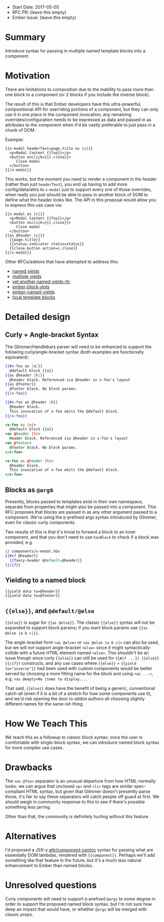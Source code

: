 - Start Date: 2017-05-05
- RFC PR: (leave this empty)
- Ember Issue: (leave this empty)

# Summary

Introduce syntax for passing in multiple named template blocks into a component.

# Motivation

There are limitations to composition due to the inability to pass more than one block to a component (or 2 blocks if you include the inverse block).

The result of this is that Ember developers have this ultra-powerful, compositional API for overriding portions of a component, but they can only use it in one place in the component invocation; any remaining overrides/configuration needs to be expressed as data and passed in as attributes to the component when it'd be vastly preferable to just pass in a chunk of DOM.

Example:

```
{{x-modal headerText=page.title as |c|}}
  <p>Modal Content {{foo}}</p>
  <button onclick={{c.close}}>
     Close modal
  </button>
{{/x-modal}}
```

This works, but the moment you need to render a component in the header (rather than just `headerText`), you end up having to add more config/data/attrs to `x-modal` just to support every one of those overrides, when really you just should be able to pass in another block of DOM to define what the header looks like. The API in this proposal would allow you to express this use case via:

```
{{x-modal as |c|}}
  <p>Modal Content {{foo}}</p>
  <button onclick={{c.close}}>
     Close modal
  </button>
{{as @header |c|}}
  {{page.title}}
  {{status-indicator status=status}}
  {{close-button action=c.close}}
{{/x-modal}}
```

Other RFCs/addons that have attempted to address this:

- [named yields](https://github.com/emberjs/rfcs/pull/72)
- [multiple yields](https://github.com/emberjs/rfcs/pull/43)
- [yet another named yields rfc](https://github.com/emberjs/rfcs/pull/193)
- [ember-block-slots](https://github.com/ciena-blueplanet/ember-block-slots)
- [ember-named-yields](https://github.com/knownasilya/ember-named-yields)
- [local template blocks](https://github.com/emberjs/rfcs/pull/199)

# Detailed design

## Curly + Angle-bracket Syntax

The Glimmer/Handlebars parser will need to be enhanced to support the following curly/angle-bracket syntax (both examples are functionally equivalent):

```hbs
{{#x-foo as |a|}}
  @default block {{a}}
{{as @header |h|}}
  @header block. Referenced via @header in x-foo's layout
{{as @footer}}
  @footer block. No block params.
{{/x-foo}}

{{#x-foo as @header |h}}
  @header block.
  This invocation of x-foo omits the @default block.
{{/x-foo}}
```

```hbs
<x-foo as |a|>
  @default block {{a}}
<as @header |h|>
  Header block. Referenced via @header in x-foo's layout
<as @footer>
  @footer block. No block params.
</x-foo>

<x-foo as @header |h|>
  @header block.
  This invocation of x-foo omits the @default block.
</x-foo>
```

## Blocks as `@arg`s

Presently, blocks passed to templates exist in their own namespace, separate from properties that might also be passed into a component. This RFC proposes that blocks are passed in as any other argument passed to a component. We're using the `@`-prefixed args syntax introduced by Glimmer, even for classic curly components.

Two results of this is that it's trivial to forward a block to an inner component, and that you don't need to use `hasBlock` to check if a block was provided, e.g.

```hbs
// components/x-modal.hbs
{{#if @header}}
  {{fancy-header @default=@header}}
{{/if}}
```

## Yielding to a named block

```
{{yield data to=@header}}
{{yield data to=@footer}}
```

## `{{else}}`, and `@default/@else`

`{{else}}` is sugar for `{{as @else}}`. The classic `{{else}}` syntax will not be expanded to support block params; if you want block params use `{{as @else |a b c|}}`.

The angle-bracket form `<as @else>` or `<as @else |a b c|>` can also be used, but we will _not_ support angle-bracket `<else>` since it might syntactically collide with a future HTML element named `<else>`. This shouldn't be an issue though since curly `{{else}}` can still be used for `{{#if ...}} {{else}} {{/if}}` constructs, and any use cases where `{{else}}` + `{{yield to="inverse"}}` had been used with custom components would be better served by choosing a more fitting name for the block and using `<as ...>`, e.g. `<as @empty>No items to display...`.

That said, `{{else}}` does have the benefit of being a generic, conventional catch-all (even if it is a bit of a stretch for how some components use it), and we'd risk opening the door to addon authors all choosing slightly different names for the same-ish thing.

# How We Teach This

We teach this as a followup to classic block syntax; once the user is comfortable with single-block syntax, we can introduce named block syntax for more complex use cases.

# Drawbacks

The `<as @foo>` separator is an unusual departure from how HTML normally looks; we can argue that unclosed `<p>` and `<li>` tags are similar spec-compliant HTML syntax, but given that Glimmer doesn't presently parse those, it's fair to say these separators will catch people off guard at first. We should weigh in community response to this to see if there's possible something less jarring.

Other than that, the community is definitely hurting without this feature.

# Alternatives

I'd proposed a JSX-y [attr/component-centric](https://github.com/emberjs/rfcs/pull/203) syntax for passing what are essentially DOM lambdas, rendered with `{{component}}`. Perhaps we'll add something like that feature in the future, but it's a much less natural enhancement to Ember than named blocks.

# Unresolved questions

Curly components will need to support `@`-prefixed `@args` to some degree in order to support the proposed named block syntax, but I'm not sure how deep an impact that would have, or whether `@args` will be merged with classic props.

